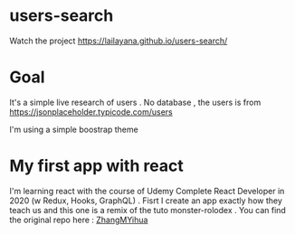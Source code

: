 # users-search
Watch the project https://lailayana.github.io/users-search/

<h1> Goal </h1>

It's a simple live research of users .
No database , the users is from https://jsonplaceholder.typicode.com/users

I'm using a simple boostrap theme 

<h1> My first app with react </h1>
I'm learning react with the course of Udemy  Complete React Developer in 2020 (w Redux, Hooks, GraphQL) . Fisrt I create an app exactly how they teach us and this one is a remix of the tuto monster-rolodex . 
You can find the original repo here : <a href="https://github.com/ZhangMYihua/monsters-rolodex-complete">ZhangMYihua</a>


